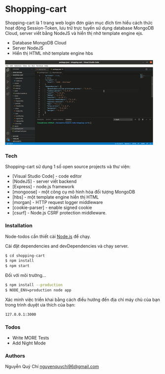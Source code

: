 # Shopping-cart

Shopping-cart là 1 trang web login đơn giản mục đích tìm hiểu cách thức hoạt động Session-Token, lưu trữ trực tuyến sử dụng database MongoDB Cloud, server viết bằng NodeJS và hiển thị nhờ template engine ejs.

  - Database MongoDB Cloud
  - Server NodeJS
  - Hiển thị HTML nhờ template engine hbs

![shopping-cart](./public/nodeJS_Session-Token.gif)

### Tech

Shopping-cart sử dụng 1 số open source projects và thư viện:

* [Visual Studio Code] - code editor
* [NodeJS] - server viết backend
* [Express] - node.js framework 
* [mongoose] - một công cụ mô hình hóa đối tượng MongoDB
* [hbs] - một template engine hiển thị HTML
* [morgan] - HTTP request logger middleware
* [cookie-parser] - enable signed cookie
* [csurf] - Node.js CSRF protection middleware.

### Installation

Node-todos cần thiết cài [Node.js](https://nodejs.org/) để chạy.

Cài đặt dependencies and devDependencies và chạy server.

```sh
$ cd shopping-cart
$ npm install
$ npm start
```

Đối với môi trường...

```sh
$ npm install --production
$ NODE_ENV=production node app
```

Xác minh việc triển khai bằng cách điều hướng đến địa chỉ máy chủ của bạn trong trình duyệt ưa thích của bạn:

```sh
127.0.0.1:3000
```

### Todos

 - Write MORE Tests
 - Add Night Mode

### Authors

Nguyễn Quý Chí
nguyenquychi96@gmail.com 